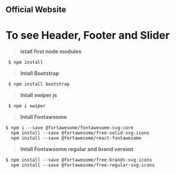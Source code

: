 
## Official Website


# To see Header, Footer and Slider

> **istall first node modules**

     $ npm install


> **Intall Bootstrap** 

     $ npm install bootstrap


> **Intall swiper js** 

     $ npm i swiper


> **Intall Fontawsome**  

    $ npm i --save @fortawesome/fontawesome-svg-core
      npm install --save @fortawesome/free-solid-svg-icons
      npm install --save @fortawesome/react-fontawesome
  
  
  > **Intall Fontawsome regular and brand version**  
  
    $ npm install --save @fortawesome/free-brands-svg-icons
      npm install --save @fortawesome/free-regular-svg-icons
  

